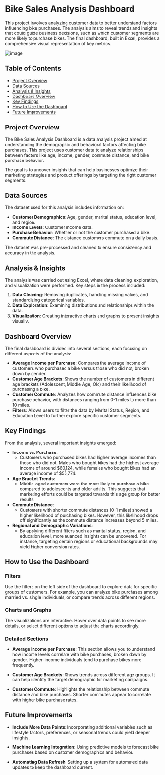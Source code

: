 # Bike Sales Analysis Dashboard

This project involves analyzing customer data to better understand factors influencing bike purchases. The analysis aims to reveal trends and insights that could guide business decisions, such as which customer segments are more likely to purchase bikes. The final dashboard, built in Excel, provides a comprehensive visual representation of key metrics.

![image](https://github.com/user-attachments/assets/5aeee1eb-70b3-4574-9155-acfa3e3c89ed)


## Table of Contents
- [Project Overview](#project-overview)
- [Data Sources](#data-sources)
- [Analysis & Insights](#analysis--insights)
- [Dashboard Overview](#dashboard-overview)
- [Key Findings](#key-findings)
- [How to Use the Dashboard](#how-to-use-the-dashboard)
- [Future Improvements](#future-improvements)

## Project Overview

The Bike Sales Analysis Dashboard is a data analysis project aimed at understanding the demographic and behavioral factors affecting bike purchases. This project uses customer data to analyze relationships between factors like age, income, gender, commute distance, and bike purchase behavior.

The goal is to uncover insights that can help businesses optimize their marketing strategies and product offerings by targeting the right customer segments.

## Data Sources

The dataset used for this analysis includes information on:

- **Customer Demographics**: Age, gender, marital status, education level, and region.
- **Income Levels**: Customer income data.
- **Purchase Behavior**: Whether or not the customer purchased a bike.
- **Commute Distance**: The distance customers commute on a daily basis.

The dataset was pre-processed and cleaned to ensure consistency and accuracy in the analysis.

## Analysis & Insights

The analysis was carried out using Excel, where data cleaning, exploration, and visualization were performed. Key steps in the process included:

1. **Data Cleaning**: Removing duplicates, handling missing values, and standardizing categorical variables.
2. **Data Exploration**: Examining distributions and relationships within the data.
3. **Visualization**: Creating interactive charts and graphs to present insights visually.

## Dashboard Overview

The final dashboard is divided into several sections, each focusing on different aspects of the analysis:

- **Average Income per Purchase**: Compares the average income of customers who purchased a bike versus those who did not, broken down by gender.
- **Customer Age Brackets**: Shows the number of customers in different age brackets (Adolescent, Middle Age, Old) and their likelihood of purchasing a bike.
- **Customer Commute**: Analyzes how commute distance influences bike purchase behavior, with distances ranging from 0-1 miles to more than 10 miles.
- **Filters**: Allows users to filter the data by Marital Status, Region, and Education Level to further explore specific customer segments.

## Key Findings

From the analysis, several important insights emerged:

- **Income vs. Purchase**:
  - Customers who purchased bikes had higher average incomes than those who did not. Males who bought bikes had the highest average income of around $60,124, while females who bought bikes had an average income of $55,774.
- **Age Bracket Trends**:
  - Middle-aged customers were the most likely to purchase a bike compared to adolescents and older adults. This suggests that marketing efforts could be targeted towards this age group for better results.
- **Commute Distance**:
  - Customers with shorter commute distances (0-1 miles) showed a higher likelihood of purchasing bikes. However, this likelihood drops off significantly as the commute distance increases beyond 5 miles.
- **Regional and Demographic Variations**:
  - By applying different filters such as marital status, region, and education level, more nuanced insights can be uncovered. For instance, targeting certain regions or educational backgrounds may yield higher conversion rates.

## How to Use the Dashboard

### Filters
Use the filters on the left side of the dashboard to explore data for specific groups of customers. For example, you can analyze bike purchases among married vs. single individuals, or compare trends across different regions.

### Charts and Graphs
The visualizations are interactive. Hover over data points to see more details, or select different options to adjust the charts accordingly.

### Detailed Sections
- **Average Income per Purchase**: 
  This section allows you to understand how income levels correlate with bike purchases, broken down by gender. Higher-income individuals tend to purchase bikes more frequently.

- **Customer Age Brackets**: 
  Shows trends across different age groups. It can help identify the target demographic for marketing campaigns.

- **Customer Commute**: 
  Highlights the relationship between commute distance and bike purchases. Shorter commutes appear to correlate with higher bike purchase rates.

## Future Improvements
- **Include More Data Points**: 
  Incorporating additional variables such as lifestyle factors, preferences, or seasonal trends could yield deeper insights.

- **Machine Learning Integration**: 
  Using predictive models to forecast bike purchases based on customer demographics and behavior.

- **Automating Data Refresh**: 
  Setting up a system for automated data updates to keep the dashboard current.

